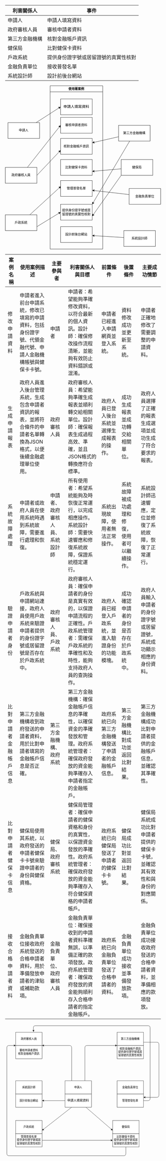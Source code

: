 |利害關係人|事件|
|----|----|
|申請人|申請人填寫資料|
政府審核人員| 審核申請者資料|
第三方金融機構|核對金融帳戶資訊
|健保局|比對健保卡資料|
戶政系統|提供身份證字號或居留證號的真實性核對|
金融負責單位|接收普發名單|
系統設計師|設計前後台網站|

<svg xmlns="http://www.w3.org/2000/svg" xmlns:xlink="http://www.w3.org/1999/xlink" version="1.1" width="591px" viewBox="-0.5 -0.5 591 621" content="&lt;mxfile&gt;&lt;diagram id=&quot;rdV9E5PzyE8Sf-52ZCCk&quot; name=&quot;第1頁&quot;&gt;&lt;mxGraphModel dx=&quot;1078&quot; dy=&quot;585&quot; grid=&quot;1&quot; gridSize=&quot;10&quot; guides=&quot;1&quot; tooltips=&quot;1&quot; connect=&quot;1&quot; arrows=&quot;1&quot; fold=&quot;1&quot; page=&quot;1&quot; pageScale=&quot;1&quot; pageWidth=&quot;827&quot; pageHeight=&quot;1169&quot; math=&quot;0&quot; shadow=&quot;0&quot;&gt;&lt;root&gt;&lt;mxCell id=&quot;0&quot;/&gt;&lt;mxCell id=&quot;1&quot; parent=&quot;0&quot;/&gt;&lt;mxCell id=&quot;6&quot; value=&quot;使用著案例&quot; style=&quot;swimlane;whiteSpace=wrap;html=1;strokeColor=#000000;&quot; vertex=&quot;1&quot; parent=&quot;1&quot;&gt;&lt;mxGeometry x=&quot;290&quot; y=&quot;20&quot; width=&quot;200&quot; height=&quot;620&quot; as=&quot;geometry&quot;/&gt;&lt;/mxCell&gt;&lt;mxCell id=&quot;7&quot; value=&quot;&amp;lt;div style=&amp;quot;font-family: Consolas, &amp;amp;quot;Courier New&amp;amp;quot;, monospace; font-size: 14px; line-height: 19px;&amp;quot;&amp;gt;&amp;lt;font color=&amp;quot;#000000&amp;quot;&amp;gt;申請人填寫資料&amp;lt;/font&amp;gt;&amp;lt;/div&amp;gt;&quot; style=&quot;rounded=0;whiteSpace=wrap;html=1;strokeColor=#000000;&quot; vertex=&quot;1&quot; parent=&quot;6&quot;&gt;&lt;mxGeometry x=&quot;40&quot; y=&quot;50&quot; width=&quot;120&quot; height=&quot;60&quot; as=&quot;geometry&quot;/&gt;&lt;/mxCell&gt;&lt;mxCell id=&quot;8&quot; value=&quot;審核申請者資料&quot; style=&quot;rounded=0;whiteSpace=wrap;html=1;strokeColor=#000000;&quot; vertex=&quot;1&quot; parent=&quot;6&quot;&gt;&lt;mxGeometry x=&quot;40&quot; y=&quot;120&quot; width=&quot;120&quot; height=&quot;60&quot; as=&quot;geometry&quot;/&gt;&lt;/mxCell&gt;&lt;mxCell id=&quot;10&quot; value=&quot;核對金融帳戶資訊&quot; style=&quot;rounded=0;whiteSpace=wrap;html=1;strokeColor=#000000;&quot; vertex=&quot;1&quot; parent=&quot;6&quot;&gt;&lt;mxGeometry x=&quot;40&quot; y=&quot;200&quot; width=&quot;120&quot; height=&quot;60&quot; as=&quot;geometry&quot;/&gt;&lt;/mxCell&gt;&lt;mxCell id=&quot;9&quot; value=&quot;比對健保卡資料&quot; style=&quot;rounded=0;whiteSpace=wrap;html=1;strokeColor=#000000;&quot; vertex=&quot;1&quot; parent=&quot;6&quot;&gt;&lt;mxGeometry x=&quot;40&quot; y=&quot;280&quot; width=&quot;120&quot; height=&quot;60&quot; as=&quot;geometry&quot;/&gt;&lt;/mxCell&gt;&lt;mxCell id=&quot;11&quot; value=&quot;管理普發名單&quot; style=&quot;rounded=0;whiteSpace=wrap;html=1;strokeColor=#000000;&quot; vertex=&quot;1&quot; parent=&quot;6&quot;&gt;&lt;mxGeometry x=&quot;40&quot; y=&quot;360&quot; width=&quot;120&quot; height=&quot;60&quot; as=&quot;geometry&quot;/&gt;&lt;/mxCell&gt;&lt;mxCell id=&quot;13&quot; value=&quot;提供身份證字號或居留證號的真實性核對&quot; style=&quot;rounded=0;whiteSpace=wrap;html=1;strokeColor=#000000;&quot; vertex=&quot;1&quot; parent=&quot;6&quot;&gt;&lt;mxGeometry x=&quot;40&quot; y=&quot;450&quot; width=&quot;120&quot; height=&quot;60&quot; as=&quot;geometry&quot;/&gt;&lt;/mxCell&gt;&lt;mxCell id=&quot;12&quot; value=&quot;設計前後台網站&quot; style=&quot;rounded=0;whiteSpace=wrap;html=1;strokeColor=#000000;&quot; vertex=&quot;1&quot; parent=&quot;6&quot;&gt;&lt;mxGeometry x=&quot;40&quot; y=&quot;535&quot; width=&quot;120&quot; height=&quot;60&quot; as=&quot;geometry&quot;/&gt;&lt;/mxCell&gt;&lt;mxCell id=&quot;22&quot; style=&quot;edgeStyle=none;html=1;entryX=0;entryY=0.5;entryDx=0;entryDy=0;strokeColor=#000000;&quot; edge=&quot;1&quot; parent=&quot;1&quot; source=&quot;15&quot; target=&quot;7&quot;&gt;&lt;mxGeometry relative=&quot;1&quot; as=&quot;geometry&quot;/&gt;&lt;/mxCell&gt;&lt;mxCell id=&quot;15&quot; value=&quot;申請人&quot; style=&quot;rounded=0;whiteSpace=wrap;html=1;strokeColor=#000000;&quot; vertex=&quot;1&quot; parent=&quot;1&quot;&gt;&lt;mxGeometry x=&quot;130&quot; y=&quot;160&quot; width=&quot;120&quot; height=&quot;60&quot; as=&quot;geometry&quot;/&gt;&lt;/mxCell&gt;&lt;mxCell id=&quot;33&quot; style=&quot;edgeStyle=none;html=1;strokeColor=#000000;&quot; edge=&quot;1&quot; parent=&quot;1&quot; source=&quot;16&quot; target=&quot;12&quot;&gt;&lt;mxGeometry relative=&quot;1&quot; as=&quot;geometry&quot;/&gt;&lt;/mxCell&gt;&lt;mxCell id=&quot;16&quot; value=&quot;系統設計師&quot; style=&quot;rounded=0;whiteSpace=wrap;html=1;strokeColor=#000000;&quot; vertex=&quot;1&quot; parent=&quot;1&quot;&gt;&lt;mxGeometry x=&quot;570&quot; y=&quot;570&quot; width=&quot;120&quot; height=&quot;60&quot; as=&quot;geometry&quot;/&gt;&lt;/mxCell&gt;&lt;mxCell id=&quot;25&quot; style=&quot;edgeStyle=none;html=1;strokeColor=#000000;&quot; edge=&quot;1&quot; parent=&quot;1&quot; source=&quot;17&quot; target=&quot;10&quot;&gt;&lt;mxGeometry relative=&quot;1&quot; as=&quot;geometry&quot;/&gt;&lt;/mxCell&gt;&lt;mxCell id=&quot;35&quot; style=&quot;edgeStyle=none;html=1;entryX=1;entryY=0;entryDx=0;entryDy=0;strokeColor=#000000;&quot; edge=&quot;1&quot; parent=&quot;1&quot; source=&quot;17&quot; target=&quot;13&quot;&gt;&lt;mxGeometry relative=&quot;1&quot; as=&quot;geometry&quot;/&gt;&lt;/mxCell&gt;&lt;mxCell id=&quot;17&quot; value=&quot;第三方金融機構&quot; style=&quot;rounded=0;whiteSpace=wrap;html=1;strokeColor=#000000;&quot; vertex=&quot;1&quot; parent=&quot;1&quot;&gt;&lt;mxGeometry x=&quot;550&quot; y=&quot;170&quot; width=&quot;120&quot; height=&quot;60&quot; as=&quot;geometry&quot;/&gt;&lt;/mxCell&gt;&lt;mxCell id=&quot;28&quot; style=&quot;edgeStyle=none;html=1;entryX=1;entryY=0.75;entryDx=0;entryDy=0;strokeColor=#000000;&quot; edge=&quot;1&quot; parent=&quot;1&quot; source=&quot;18&quot; target=&quot;9&quot;&gt;&lt;mxGeometry relative=&quot;1&quot; as=&quot;geometry&quot;/&gt;&lt;/mxCell&gt;&lt;mxCell id=&quot;34&quot; style=&quot;edgeStyle=none;html=1;exitX=0;exitY=1;exitDx=0;exitDy=0;entryX=1;entryY=0.75;entryDx=0;entryDy=0;strokeColor=#000000;&quot; edge=&quot;1&quot; parent=&quot;1&quot; source=&quot;18&quot; target=&quot;13&quot;&gt;&lt;mxGeometry relative=&quot;1&quot; as=&quot;geometry&quot;/&gt;&lt;/mxCell&gt;&lt;mxCell id=&quot;18&quot; value=&quot;健保局&quot; style=&quot;rounded=0;whiteSpace=wrap;html=1;strokeColor=#000000;&quot; vertex=&quot;1&quot; parent=&quot;1&quot;&gt;&lt;mxGeometry x=&quot;560&quot; y=&quot;300&quot; width=&quot;120&quot; height=&quot;60&quot; as=&quot;geometry&quot;/&gt;&lt;/mxCell&gt;&lt;mxCell id=&quot;29&quot; style=&quot;edgeStyle=none;html=1;entryX=0.008;entryY=0.367;entryDx=0;entryDy=0;entryPerimeter=0;strokeColor=#000000;&quot; edge=&quot;1&quot; parent=&quot;1&quot; source=&quot;19&quot; target=&quot;11&quot;&gt;&lt;mxGeometry relative=&quot;1&quot; as=&quot;geometry&quot;/&gt;&lt;/mxCell&gt;&lt;mxCell id=&quot;32&quot; style=&quot;edgeStyle=none;html=1;exitX=1;exitY=0.75;exitDx=0;exitDy=0;entryX=0;entryY=0.5;entryDx=0;entryDy=0;strokeColor=#000000;&quot; edge=&quot;1&quot; parent=&quot;1&quot; source=&quot;19&quot; target=&quot;13&quot;&gt;&lt;mxGeometry relative=&quot;1&quot; as=&quot;geometry&quot;/&gt;&lt;/mxCell&gt;&lt;mxCell id=&quot;19&quot; value=&quot;戶政系統&quot; style=&quot;rounded=0;whiteSpace=wrap;html=1;strokeColor=#000000;&quot; vertex=&quot;1&quot; parent=&quot;1&quot;&gt;&lt;mxGeometry x=&quot;120&quot; y=&quot;510&quot; width=&quot;120&quot; height=&quot;60&quot; as=&quot;geometry&quot;/&gt;&lt;/mxCell&gt;&lt;mxCell id=&quot;31&quot; style=&quot;edgeStyle=none;html=1;strokeColor=#000000;&quot; edge=&quot;1&quot; parent=&quot;1&quot; source=&quot;20&quot; target=&quot;11&quot;&gt;&lt;mxGeometry relative=&quot;1&quot; as=&quot;geometry&quot;/&gt;&lt;/mxCell&gt;&lt;mxCell id=&quot;20&quot; value=&quot;金融負責單位&quot; style=&quot;rounded=0;whiteSpace=wrap;html=1;strokeColor=#000000;&quot; vertex=&quot;1&quot; parent=&quot;1&quot;&gt;&lt;mxGeometry x=&quot;590&quot; y=&quot;410&quot; width=&quot;120&quot; height=&quot;60&quot; as=&quot;geometry&quot;/&gt;&lt;/mxCell&gt;&lt;mxCell id=&quot;23&quot; style=&quot;edgeStyle=none;html=1;entryX=0;entryY=0.5;entryDx=0;entryDy=0;strokeColor=#000000;&quot; edge=&quot;1&quot; parent=&quot;1&quot; source=&quot;21&quot; target=&quot;8&quot;&gt;&lt;mxGeometry relative=&quot;1&quot; as=&quot;geometry&quot;/&gt;&lt;/mxCell&gt;&lt;mxCell id=&quot;24&quot; style=&quot;edgeStyle=none;html=1;exitX=1;exitY=0.5;exitDx=0;exitDy=0;entryX=0;entryY=0.75;entryDx=0;entryDy=0;strokeColor=#000000;&quot; edge=&quot;1&quot; parent=&quot;1&quot; source=&quot;21&quot; target=&quot;10&quot;&gt;&lt;mxGeometry relative=&quot;1&quot; as=&quot;geometry&quot;/&gt;&lt;/mxCell&gt;&lt;mxCell id=&quot;21&quot; value=&quot;政府審核人員&quot; style=&quot;rounded=0;whiteSpace=wrap;html=1;strokeColor=#000000;&quot; vertex=&quot;1&quot; parent=&quot;1&quot;&gt;&lt;mxGeometry x=&quot;120&quot; y=&quot;330&quot; width=&quot;120&quot; height=&quot;60&quot; as=&quot;geometry&quot;/&gt;&lt;/mxCell&gt;&lt;/root&gt;&lt;/mxGraphModel&gt;&lt;/diagram&gt;&lt;/mxfile&gt;" onclick="(function(svg){var src=window.event.target||window.event.srcElement;while (src!=null&amp;&amp;src.nodeName.toLowerCase()!='a'){src=src.parentNode;}if(src==null){if(svg.wnd!=null&amp;&amp;!svg.wnd.closed){svg.wnd.focus();}else{var r=function(evt){if(evt.data=='ready'&amp;&amp;evt.source==svg.wnd){svg.wnd.postMessage(decodeURIComponent(svg.getAttribute('content')),'*');window.removeEventListener('message',r);}};window.addEventListener('message',r);svg.wnd=window.open('https://viewer.diagrams.net/?client=1&amp;page=0&amp;edit=_blank');}}})(this);" style="cursor:pointer;max-width:100%;max-height:621px;"><defs/><g><path d="M 170 23 L 170 0 L 370 0 L 370 23" fill="rgb(255, 255, 255)" stroke="#000000" stroke-miterlimit="10" pointer-events="all"/><path d="M 170 23 L 170 620 L 370 620 L 370 23" fill="none" stroke="#000000" stroke-miterlimit="10" pointer-events="none"/><path d="M 170 23 L 370 23" fill="none" stroke="#000000" stroke-miterlimit="10" pointer-events="none"/><g transform="translate(-0.5 -0.5)"><switch><foreignObject pointer-events="none" width="100%" height="100%" requiredFeatures="http://www.w3.org/TR/SVG11/feature#Extensibility" style="overflow: visible; text-align: left;"><div xmlns="http://www.w3.org/1999/xhtml" style="display: flex; align-items: unsafe center; justify-content: unsafe center; width: 198px; height: 1px; padding-top: 12px; margin-left: 171px;"><div data-drawio-colors="color: rgb(0, 0, 0); " style="box-sizing: border-box; font-size: 0px; text-align: center;"><div style="display: inline-block; font-size: 12px; font-family: Helvetica; color: rgb(0, 0, 0); line-height: 1.2; pointer-events: none; font-weight: bold; white-space: normal; overflow-wrap: normal;">使用著案例</div></div></div></foreignObject><text x="270" y="15" fill="rgb(0, 0, 0)" font-family="Helvetica" font-size="12px" text-anchor="middle" font-weight="bold">使用著案例</text></switch></g><rect x="210" y="50" width="120" height="60" fill="rgb(255, 255, 255)" stroke="#000000" pointer-events="none"/><g transform="translate(-0.5 -0.5)"><switch><foreignObject pointer-events="none" width="100%" height="100%" requiredFeatures="http://www.w3.org/TR/SVG11/feature#Extensibility" style="overflow: visible; text-align: left;"><div xmlns="http://www.w3.org/1999/xhtml" style="display: flex; align-items: unsafe center; justify-content: unsafe center; width: 118px; height: 1px; padding-top: 80px; margin-left: 211px;"><div data-drawio-colors="color: rgb(0, 0, 0); " style="box-sizing: border-box; font-size: 0px; text-align: center;"><div style="display: inline-block; font-size: 12px; font-family: Helvetica; color: rgb(0, 0, 0); line-height: 1.2; pointer-events: none; white-space: normal; overflow-wrap: normal;"><div style="font-family: Consolas, &quot;Courier New&quot;, monospace; font-size: 14px; line-height: 19px;"><font color="#000000">申請人填寫資料</font></div></div></div></div></foreignObject><text x="270" y="84" fill="rgb(0, 0, 0)" font-family="Helvetica" font-size="12px" text-anchor="middle">申請人填寫資料</text></switch></g><rect x="210" y="120" width="120" height="60" fill="rgb(255, 255, 255)" stroke="#000000" pointer-events="none"/><g transform="translate(-0.5 -0.5)"><switch><foreignObject pointer-events="none" width="100%" height="100%" requiredFeatures="http://www.w3.org/TR/SVG11/feature#Extensibility" style="overflow: visible; text-align: left;"><div xmlns="http://www.w3.org/1999/xhtml" style="display: flex; align-items: unsafe center; justify-content: unsafe center; width: 118px; height: 1px; padding-top: 150px; margin-left: 211px;"><div data-drawio-colors="color: rgb(0, 0, 0); " style="box-sizing: border-box; font-size: 0px; text-align: center;"><div style="display: inline-block; font-size: 12px; font-family: Helvetica; color: rgb(0, 0, 0); line-height: 1.2; pointer-events: none; white-space: normal; overflow-wrap: normal;">審核申請者資料</div></div></div></foreignObject><text x="270" y="154" fill="rgb(0, 0, 0)" font-family="Helvetica" font-size="12px" text-anchor="middle">審核申請者資料</text></switch></g><rect x="210" y="200" width="120" height="60" fill="rgb(255, 255, 255)" stroke="#000000" pointer-events="none"/><g transform="translate(-0.5 -0.5)"><switch><foreignObject pointer-events="none" width="100%" height="100%" requiredFeatures="http://www.w3.org/TR/SVG11/feature#Extensibility" style="overflow: visible; text-align: left;"><div xmlns="http://www.w3.org/1999/xhtml" style="display: flex; align-items: unsafe center; justify-content: unsafe center; width: 118px; height: 1px; padding-top: 230px; margin-left: 211px;"><div data-drawio-colors="color: rgb(0, 0, 0); " style="box-sizing: border-box; font-size: 0px; text-align: center;"><div style="display: inline-block; font-size: 12px; font-family: Helvetica; color: rgb(0, 0, 0); line-height: 1.2; pointer-events: none; white-space: normal; overflow-wrap: normal;">核對金融帳戶資訊</div></div></div></foreignObject><text x="270" y="234" fill="rgb(0, 0, 0)" font-family="Helvetica" font-size="12px" text-anchor="middle">核對金融帳戶資訊</text></switch></g><rect x="210" y="280" width="120" height="60" fill="rgb(255, 255, 255)" stroke="#000000" pointer-events="none"/><g transform="translate(-0.5 -0.5)"><switch><foreignObject pointer-events="none" width="100%" height="100%" requiredFeatures="http://www.w3.org/TR/SVG11/feature#Extensibility" style="overflow: visible; text-align: left;"><div xmlns="http://www.w3.org/1999/xhtml" style="display: flex; align-items: unsafe center; justify-content: unsafe center; width: 118px; height: 1px; padding-top: 310px; margin-left: 211px;"><div data-drawio-colors="color: rgb(0, 0, 0); " style="box-sizing: border-box; font-size: 0px; text-align: center;"><div style="display: inline-block; font-size: 12px; font-family: Helvetica; color: rgb(0, 0, 0); line-height: 1.2; pointer-events: none; white-space: normal; overflow-wrap: normal;">比對健保卡資料</div></div></div></foreignObject><text x="270" y="314" fill="rgb(0, 0, 0)" font-family="Helvetica" font-size="12px" text-anchor="middle">比對健保卡資料</text></switch></g><rect x="210" y="360" width="120" height="60" fill="rgb(255, 255, 255)" stroke="#000000" pointer-events="none"/><g transform="translate(-0.5 -0.5)"><switch><foreignObject pointer-events="none" width="100%" height="100%" requiredFeatures="http://www.w3.org/TR/SVG11/feature#Extensibility" style="overflow: visible; text-align: left;"><div xmlns="http://www.w3.org/1999/xhtml" style="display: flex; align-items: unsafe center; justify-content: unsafe center; width: 118px; height: 1px; padding-top: 390px; margin-left: 211px;"><div data-drawio-colors="color: rgb(0, 0, 0); " style="box-sizing: border-box; font-size: 0px; text-align: center;"><div style="display: inline-block; font-size: 12px; font-family: Helvetica; color: rgb(0, 0, 0); line-height: 1.2; pointer-events: none; white-space: normal; overflow-wrap: normal;">管理普發名單</div></div></div></foreignObject><text x="270" y="394" fill="rgb(0, 0, 0)" font-family="Helvetica" font-size="12px" text-anchor="middle">管理普發名單</text></switch></g><rect x="210" y="450" width="120" height="60" fill="rgb(255, 255, 255)" stroke="#000000" pointer-events="none"/><g transform="translate(-0.5 -0.5)"><switch><foreignObject pointer-events="none" width="100%" height="100%" requiredFeatures="http://www.w3.org/TR/SVG11/feature#Extensibility" style="overflow: visible; text-align: left;"><div xmlns="http://www.w3.org/1999/xhtml" style="display: flex; align-items: unsafe center; justify-content: unsafe center; width: 118px; height: 1px; padding-top: 480px; margin-left: 211px;"><div data-drawio-colors="color: rgb(0, 0, 0); " style="box-sizing: border-box; font-size: 0px; text-align: center;"><div style="display: inline-block; font-size: 12px; font-family: Helvetica; color: rgb(0, 0, 0); line-height: 1.2; pointer-events: none; white-space: normal; overflow-wrap: normal;">提供身份證字號或居留證號的真實性核對</div></div></div></foreignObject><text x="270" y="484" fill="rgb(0, 0, 0)" font-family="Helvetica" font-size="12px" text-anchor="middle">提供身份證字號或居留證號的真實性核對</text></switch></g><rect x="210" y="535" width="120" height="60" fill="rgb(255, 255, 255)" stroke="#000000" pointer-events="none"/><g transform="translate(-0.5 -0.5)"><switch><foreignObject pointer-events="none" width="100%" height="100%" requiredFeatures="http://www.w3.org/TR/SVG11/feature#Extensibility" style="overflow: visible; text-align: left;"><div xmlns="http://www.w3.org/1999/xhtml" style="display: flex; align-items: unsafe center; justify-content: unsafe center; width: 118px; height: 1px; padding-top: 565px; margin-left: 211px;"><div data-drawio-colors="color: rgb(0, 0, 0); " style="box-sizing: border-box; font-size: 0px; text-align: center;"><div style="display: inline-block; font-size: 12px; font-family: Helvetica; color: rgb(0, 0, 0); line-height: 1.2; pointer-events: none; white-space: normal; overflow-wrap: normal;">設計前後台網站</div></div></div></foreignObject><text x="270" y="569" fill="rgb(0, 0, 0)" font-family="Helvetica" font-size="12px" text-anchor="middle">設計前後台網站</text></switch></g><path d="M 116.67 140 L 204.64 83.44" fill="none" stroke="#000000" stroke-miterlimit="10" pointer-events="none"/><path d="M 209.06 80.6 L 205.06 87.33 L 204.64 83.44 L 201.28 81.45 Z" fill="#000000" stroke="#000000" stroke-miterlimit="10" pointer-events="none"/><rect x="10" y="140" width="120" height="60" fill="rgb(255, 255, 255)" stroke="#000000" pointer-events="none"/><g transform="translate(-0.5 -0.5)"><switch><foreignObject pointer-events="none" width="100%" height="100%" requiredFeatures="http://www.w3.org/TR/SVG11/feature#Extensibility" style="overflow: visible; text-align: left;"><div xmlns="http://www.w3.org/1999/xhtml" style="display: flex; align-items: unsafe center; justify-content: unsafe center; width: 118px; height: 1px; padding-top: 170px; margin-left: 11px;"><div data-drawio-colors="color: rgb(0, 0, 0); " style="box-sizing: border-box; font-size: 0px; text-align: center;"><div style="display: inline-block; font-size: 12px; font-family: Helvetica; color: rgb(0, 0, 0); line-height: 1.2; pointer-events: none; white-space: normal; overflow-wrap: normal;">申請人</div></div></div></foreignObject><text x="70" y="174" fill="rgb(0, 0, 0)" font-family="Helvetica" font-size="12px" text-anchor="middle">申請人</text></switch></g><path d="M 450 576.25 L 336.36 569.15" fill="none" stroke="#000000" stroke-miterlimit="10" pointer-events="none"/><path d="M 331.12 568.82 L 338.32 565.76 L 336.36 569.15 L 337.88 572.75 Z" fill="#000000" stroke="#000000" stroke-miterlimit="10" pointer-events="none"/><rect x="450" y="550" width="120" height="60" fill="rgb(255, 255, 255)" stroke="#000000" pointer-events="none"/><g transform="translate(-0.5 -0.5)"><switch><foreignObject pointer-events="none" width="100%" height="100%" requiredFeatures="http://www.w3.org/TR/SVG11/feature#Extensibility" style="overflow: visible; text-align: left;"><div xmlns="http://www.w3.org/1999/xhtml" style="display: flex; align-items: unsafe center; justify-content: unsafe center; width: 118px; height: 1px; padding-top: 580px; margin-left: 451px;"><div data-drawio-colors="color: rgb(0, 0, 0); " style="box-sizing: border-box; font-size: 0px; text-align: center;"><div style="display: inline-block; font-size: 12px; font-family: Helvetica; color: rgb(0, 0, 0); line-height: 1.2; pointer-events: none; white-space: normal; overflow-wrap: normal;">系統設計師</div></div></div></foreignObject><text x="510" y="584" fill="rgb(0, 0, 0)" font-family="Helvetica" font-size="12px" text-anchor="middle">系統設計師</text></switch></g><path d="M 430 193.64 L 336.21 214.95" fill="none" stroke="#000000" stroke-miterlimit="10" pointer-events="none"/><path d="M 331.09 216.12 L 337.14 211.15 L 336.21 214.95 L 338.69 217.98 Z" fill="#000000" stroke="#000000" stroke-miterlimit="10" pointer-events="none"/><path d="M 472.22 210 L 333.25 444.52" fill="none" stroke="#000000" stroke-miterlimit="10" pointer-events="none"/><path d="M 330.57 449.04 L 331.13 441.23 L 333.25 444.52 L 337.15 444.8 Z" fill="#000000" stroke="#000000" stroke-miterlimit="10" pointer-events="none"/><rect x="430" y="150" width="120" height="60" fill="rgb(255, 255, 255)" stroke="#000000" pointer-events="none"/><g transform="translate(-0.5 -0.5)"><switch><foreignObject pointer-events="none" width="100%" height="100%" requiredFeatures="http://www.w3.org/TR/SVG11/feature#Extensibility" style="overflow: visible; text-align: left;"><div xmlns="http://www.w3.org/1999/xhtml" style="display: flex; align-items: unsafe center; justify-content: unsafe center; width: 118px; height: 1px; padding-top: 180px; margin-left: 431px;"><div data-drawio-colors="color: rgb(0, 0, 0); " style="box-sizing: border-box; font-size: 0px; text-align: center;"><div style="display: inline-block; font-size: 12px; font-family: Helvetica; color: rgb(0, 0, 0); line-height: 1.2; pointer-events: none; white-space: normal; overflow-wrap: normal;">第三方金融機構</div></div></div></foreignObject><text x="490" y="184" fill="rgb(0, 0, 0)" font-family="Helvetica" font-size="12px" text-anchor="middle">第三方金融機構</text></switch></g><path d="M 440 315.29 L 336.34 324.44" fill="none" stroke="#000000" stroke-miterlimit="10" pointer-events="none"/><path d="M 331.11 324.9 L 337.78 320.8 L 336.34 324.44 L 338.39 327.77 Z" fill="#000000" stroke="#000000" stroke-miterlimit="10" pointer-events="none"/><path d="M 440 340 L 333.69 489.81" fill="none" stroke="#000000" stroke-miterlimit="10" pointer-events="none"/><path d="M 330.65 494.09 L 331.84 486.35 L 333.69 489.81 L 337.55 490.41 Z" fill="#000000" stroke="#000000" stroke-miterlimit="10" pointer-events="none"/><rect x="440" y="280" width="120" height="60" fill="rgb(255, 255, 255)" stroke="#000000" pointer-events="none"/><g transform="translate(-0.5 -0.5)"><switch><foreignObject pointer-events="none" width="100%" height="100%" requiredFeatures="http://www.w3.org/TR/SVG11/feature#Extensibility" style="overflow: visible; text-align: left;"><div xmlns="http://www.w3.org/1999/xhtml" style="display: flex; align-items: unsafe center; justify-content: unsafe center; width: 118px; height: 1px; padding-top: 310px; margin-left: 441px;"><div data-drawio-colors="color: rgb(0, 0, 0); " style="box-sizing: border-box; font-size: 0px; text-align: center;"><div style="display: inline-block; font-size: 12px; font-family: Helvetica; color: rgb(0, 0, 0); line-height: 1.2; pointer-events: none; white-space: normal; overflow-wrap: normal;">健保局</div></div></div></foreignObject><text x="500" y="314" fill="rgb(0, 0, 0)" font-family="Helvetica" font-size="12px" text-anchor="middle">健保局</text></switch></g><path d="M 92.82 490 L 206.26 386.32" fill="none" stroke="#000000" stroke-miterlimit="10" pointer-events="none"/><path d="M 210.13 382.77 L 207.33 390.08 L 206.26 386.32 L 202.61 384.91 Z" fill="#000000" stroke="#000000" stroke-miterlimit="10" pointer-events="none"/><path d="M 120 535 L 204.57 483.32" fill="none" stroke="#000000" stroke-miterlimit="10" pointer-events="none"/><path d="M 209.05 480.58 L 204.9 487.22 L 204.57 483.32 L 201.25 481.25 Z" fill="#000000" stroke="#000000" stroke-miterlimit="10" pointer-events="none"/><rect x="0" y="490" width="120" height="60" fill="rgb(255, 255, 255)" stroke="#000000" pointer-events="none"/><g transform="translate(-0.5 -0.5)"><switch><foreignObject pointer-events="none" width="100%" height="100%" requiredFeatures="http://www.w3.org/TR/SVG11/feature#Extensibility" style="overflow: visible; text-align: left;"><div xmlns="http://www.w3.org/1999/xhtml" style="display: flex; align-items: unsafe center; justify-content: unsafe center; width: 118px; height: 1px; padding-top: 520px; margin-left: 1px;"><div data-drawio-colors="color: rgb(0, 0, 0); " style="box-sizing: border-box; font-size: 0px; text-align: center;"><div style="display: inline-block; font-size: 12px; font-family: Helvetica; color: rgb(0, 0, 0); line-height: 1.2; pointer-events: none; white-space: normal; overflow-wrap: normal;">戶政系統</div></div></div></foreignObject><text x="60" y="524" fill="rgb(0, 0, 0)" font-family="Helvetica" font-size="12px" text-anchor="middle">戶政系統</text></switch></g><path d="M 470 413.08 L 336.33 397.65" fill="none" stroke="#000000" stroke-miterlimit="10" pointer-events="none"/><path d="M 331.11 397.05 L 338.47 394.38 L 336.33 397.65 L 337.66 401.33 Z" fill="#000000" stroke="#000000" stroke-miterlimit="10" pointer-events="none"/><rect x="470" y="390" width="120" height="60" fill="rgb(255, 255, 255)" stroke="#000000" pointer-events="none"/><g transform="translate(-0.5 -0.5)"><switch><foreignObject pointer-events="none" width="100%" height="100%" requiredFeatures="http://www.w3.org/TR/SVG11/feature#Extensibility" style="overflow: visible; text-align: left;"><div xmlns="http://www.w3.org/1999/xhtml" style="display: flex; align-items: unsafe center; justify-content: unsafe center; width: 118px; height: 1px; padding-top: 420px; margin-left: 471px;"><div data-drawio-colors="color: rgb(0, 0, 0); " style="box-sizing: border-box; font-size: 0px; text-align: center;"><div style="display: inline-block; font-size: 12px; font-family: Helvetica; color: rgb(0, 0, 0); line-height: 1.2; pointer-events: none; white-space: normal; overflow-wrap: normal;">金融負責單位</div></div></div></foreignObject><text x="530" y="424" fill="rgb(0, 0, 0)" font-family="Helvetica" font-size="12px" text-anchor="middle">金融負責單位</text></switch></g><path d="M 83.68 310 L 206.05 155" fill="none" stroke="#000000" stroke-miterlimit="10" pointer-events="none"/><path d="M 209.31 150.88 L 207.72 158.54 L 206.05 155 L 202.22 154.2 Z" fill="#000000" stroke="#000000" stroke-miterlimit="10" pointer-events="none"/><path d="M 120 340 L 205.62 249.62" fill="none" stroke="#000000" stroke-miterlimit="10" pointer-events="none"/><path d="M 209.23 245.81 L 206.96 253.3 L 205.62 249.62 L 201.88 248.49 Z" fill="#000000" stroke="#000000" stroke-miterlimit="10" pointer-events="none"/><rect x="0" y="310" width="120" height="60" fill="rgb(255, 255, 255)" stroke="#000000" pointer-events="none"/><g transform="translate(-0.5 -0.5)"><switch><foreignObject pointer-events="none" width="100%" height="100%" requiredFeatures="http://www.w3.org/TR/SVG11/feature#Extensibility" style="overflow: visible; text-align: left;"><div xmlns="http://www.w3.org/1999/xhtml" style="display: flex; align-items: unsafe center; justify-content: unsafe center; width: 118px; height: 1px; padding-top: 340px; margin-left: 1px;"><div data-drawio-colors="color: rgb(0, 0, 0); " style="box-sizing: border-box; font-size: 0px; text-align: center;"><div style="display: inline-block; font-size: 12px; font-family: Helvetica; color: rgb(0, 0, 0); line-height: 1.2; pointer-events: none; white-space: normal; overflow-wrap: normal;">政府審核人員</div></div></div></foreignObject><text x="60" y="344" fill="rgb(0, 0, 0)" font-family="Helvetica" font-size="12px" text-anchor="middle">政府審核人員</text></switch></g></g><switch><g requiredFeatures="http://www.w3.org/TR/SVG11/feature#Extensibility"/><a transform="translate(0,-5)" xlink:href="https://www.diagrams.net/doc/faq/svg-export-text-problems" target="_blank"><text text-anchor="middle" font-size="10px" x="50%" y="100%">Text is not SVG - cannot display</text></a></switch></svg>

|案例名稱|使用案例描述|主要參與者|利害關係人與目標|前置條件|後置條件|主要成功情節|
|----|----|----|----|----|----|----|
修改申請資料|申請者進入前台申請系統，修改已填寫的申請資料，包括身份證字號、代領金融代號、申請人金融機構帳號與健保卡卡號。|申請者|申請者：希望能夠準確修改資料，以符合最新的個人資訊。設計師：確保修改操作流程清晰，並能夠有效防止資料錯誤或混淆。|申請者已經進入申請網頁並登入系統。|資料修改成功並更新至系統。|申請者正確地修改了需要調整的申請資料。
|生成申請報表|政府人員進入後台管理系統，生成包含申請者資訊的報表，並將符合條件的申請者名單轉換為JSON格式，以便後續金融處理單位使用。| 政府審核人員|政府審核人員：希望能夠準確生成報表並順利轉交給相關單位。設計師：確保報表生成過程高效、準確，並且JSON格式的轉換應符合標準。|政府人員已登入後台系統並選擇生成報表的操作。|成功生成報表並成功轉交給相關單位。|政府人員選擇了正確的報表生成選項並成功生成了符合要求的報表。|
系統故障處理|申請者或政府人員在使用系統時遇到系統故障，需要進行處理和恢復。|申請者、政府審核人員、系統設計師|所有使用者：希望系統能夠及時恢復正常運行，以完成相應操作。系統設計師：需要快速響應和修復系統故障，保證系統穩定運行。|系統出現故障，使用者無法正常操作。|系統故障被成功處理和修復，使用者可以繼續操作。|系統設計師迅速響應，定位並修復了系統故障，恢復了正常運行。|
驗證申請者身份|戶政系統與申請網站連接，政府人員使用戶政系統來驗證申請者提供的身份證字號或居留證號是否存在於戶政系統中。|政府審核人員、戶政系統|政府審核人員：確保申請者的身份是真實有效的，以保證申請流程的正確性。戶政系統管理者：需確保戶政系統的準確性和及時性，能夠支持政府人員的查詢操作。|政府人員已經登入戶政系統，並進入驗證身份的功能模塊。|成功確認申請者的身份是否存在於戶政系統中。|政府人員輸入申請者的身份證字號或居留證號，系統成功顯示相應的身份資料。
|比對申請者金融帳戶信息|第三方金融機構收到政府發送的申請者資料，用於比對申請者填寫的金融帳戶信息是否正確。|第三方金融機構、政府系統|第三方金融機構：確保金融帳戶信息的準確性，以確保資金的準確發放和管理。政府系統管理者：確保政府發放的資金能夠準確存入申請者指定的金融帳戶。|政府系統已向第三方金融機構發送了申請者的金融帳戶信息。|第三方金融機構比對成功並返回比對結果。|第三方金融機構成功比對申請者提供的金融帳戶信息，並確認其準確性。|
比對申請者健保卡信息|健保局使用其系統，以政府發送的申請者健保卡卡號來驗證申請者的身份與健保資格。|健保局、政府審核系統|健保局管理者：確保申請者的健保資格和身份的真實性，以保證資金發放的準確性。政府系統管理者：確保政府發放的資金能夠準確存入符合健保資格的申請者帳戶。|政府系統已向健保局發送了申請者的健保卡卡號。|健保局成功比對並返回比對結果。|健保局系統成功比對申請者提供的健保卡卡號，並確認其有效性和與身份的對應關係。|
接收合格申請者資料|金融負責單位接收政府系統發送的合格申請者資料，用於準備發放申請者的津貼或補助款項。|金融負責單位、政府審核人員|金融負責單位：確保接收到的申請者資料準確無誤，以準備正確的款項發放。政府系統管理者：確保政府發放的資金能夠順利存入合格申請者的指定金融帳戶。|政府系統已向金融負責單位發送了合格申請者的資料。|金融負責單位成功接收並準備發放款項。|金融負責單位成功接收政府發送的合格申請者資料，並準備相應的款項發放。|

<svg xmlns="http://www.w3.org/2000/svg" xmlns:xlink="http://www.w3.org/1999/xlink" version="1.1" width="706px" viewBox="-0.5 -0.5 706 606" content="&lt;mxfile&gt;&lt;diagram id=&quot;DdC32A-zgRy7LpysZ4J3&quot; name=&quot;第1頁&quot;&gt;&lt;mxGraphModel dx=&quot;1078&quot; dy=&quot;585&quot; grid=&quot;1&quot; gridSize=&quot;10&quot; guides=&quot;1&quot; tooltips=&quot;1&quot; connect=&quot;1&quot; arrows=&quot;1&quot; fold=&quot;1&quot; page=&quot;1&quot; pageScale=&quot;1&quot; pageWidth=&quot;827&quot; pageHeight=&quot;1169&quot; math=&quot;0&quot; shadow=&quot;0&quot;&gt;&lt;root&gt;&lt;mxCell id=&quot;0&quot;/&gt;&lt;mxCell id=&quot;1&quot; parent=&quot;0&quot;/&gt;&lt;mxCell id=&quot;21&quot; style=&quot;edgeStyle=none;html=1;exitX=0.25;exitY=0;exitDx=0;exitDy=0;entryX=1;entryY=0;entryDx=0;entryDy=0;strokeColor=#000000;&quot; edge=&quot;1&quot; parent=&quot;1&quot; source=&quot;2&quot; target=&quot;5&quot;&gt;&lt;mxGeometry relative=&quot;1&quot; as=&quot;geometry&quot;&gt;&lt;Array as=&quot;points&quot;&gt;&lt;mxPoint x=&quot;384&quot; y=&quot;190&quot;/&gt;&lt;/Array&gt;&lt;/mxGeometry&gt;&lt;/mxCell&gt;&lt;mxCell id=&quot;22&quot; style=&quot;edgeStyle=none;html=1;exitX=0.75;exitY=0;exitDx=0;exitDy=0;entryX=0;entryY=1;entryDx=0;entryDy=0;strokeColor=#000000;&quot; edge=&quot;1&quot; parent=&quot;1&quot; source=&quot;2&quot; target=&quot;8&quot;&gt;&lt;mxGeometry relative=&quot;1&quot; as=&quot;geometry&quot;&gt;&lt;Array as=&quot;points&quot;&gt;&lt;mxPoint x=&quot;444&quot; y=&quot;190&quot;/&gt;&lt;/Array&gt;&lt;/mxGeometry&gt;&lt;/mxCell&gt;&lt;mxCell id=&quot;2&quot; value=&quot;申請人&quot; style=&quot;rounded=0;whiteSpace=wrap;html=1;strokeColor=#000000;&quot; vertex=&quot;1&quot; parent=&quot;1&quot;&gt;&lt;mxGeometry x=&quot;354&quot; y=&quot;350&quot; width=&quot;120&quot; height=&quot;60&quot; as=&quot;geometry&quot;/&gt;&lt;/mxCell&gt;&lt;mxCell id=&quot;33&quot; style=&quot;edgeStyle=none;html=1;strokeColor=#000000;&quot; edge=&quot;1&quot; parent=&quot;1&quot; source=&quot;3&quot; target=&quot;18&quot;&gt;&lt;mxGeometry relative=&quot;1&quot; as=&quot;geometry&quot;/&gt;&lt;/mxCell&gt;&lt;mxCell id=&quot;34&quot; style=&quot;edgeStyle=none;html=1;exitX=0.25;exitY=1;exitDx=0;exitDy=0;entryX=1;entryY=0.75;entryDx=0;entryDy=0;strokeColor=#000000;&quot; edge=&quot;1&quot; parent=&quot;1&quot; source=&quot;3&quot; target=&quot;6&quot;&gt;&lt;mxGeometry relative=&quot;1&quot; as=&quot;geometry&quot;/&gt;&lt;/mxCell&gt;&lt;mxCell id=&quot;35&quot; style=&quot;edgeStyle=none;html=1;entryX=0;entryY=0.75;entryDx=0;entryDy=0;strokeColor=#000000;&quot; edge=&quot;1&quot; parent=&quot;1&quot; source=&quot;3&quot; target=&quot;19&quot;&gt;&lt;mxGeometry relative=&quot;1&quot; as=&quot;geometry&quot;/&gt;&lt;/mxCell&gt;&lt;mxCell id=&quot;3&quot; value=&quot;&amp;lt;span style=&amp;quot;font-family: Consolas, &amp;amp;quot;Courier New&amp;amp;quot;, monospace; font-size: 14px;&amp;quot;&amp;gt;&amp;lt;font color=&amp;quot;#000000&amp;quot;&amp;gt;申請人填寫資料&amp;lt;/font&amp;gt;&amp;lt;br&amp;gt;&amp;lt;/span&amp;gt;&quot; style=&quot;rounded=0;whiteSpace=wrap;html=1;strokeColor=#000000;&quot; vertex=&quot;1&quot; parent=&quot;1&quot;&gt;&lt;mxGeometry x=&quot;354&quot; y=&quot;410&quot; width=&quot;120&quot; height=&quot;60&quot; as=&quot;geometry&quot;/&gt;&lt;/mxCell&gt;&lt;mxCell id=&quot;4&quot; value=&quot;政府審核人員&quot; style=&quot;rounded=0;whiteSpace=wrap;html=1;strokeColor=#000000;&quot; vertex=&quot;1&quot; parent=&quot;1&quot;&gt;&lt;mxGeometry x=&quot;130&quot; y=&quot;130&quot; width=&quot;120&quot; height=&quot;60&quot; as=&quot;geometry&quot;/&gt;&lt;/mxCell&gt;&lt;mxCell id=&quot;5&quot; value=&quot;審核申請者資料&amp;lt;br&amp;gt;核對金融帳戶資訊&amp;lt;span style=&amp;quot;color: rgb(204, 204, 204); font-family: Consolas, &amp;amp;quot;Courier New&amp;amp;quot;, monospace; font-size: 14px; background-color: rgb(31, 31, 31);&amp;quot;&amp;gt;&amp;lt;br&amp;gt;&amp;lt;/span&amp;gt;&quot; style=&quot;rounded=0;whiteSpace=wrap;html=1;strokeColor=#000000;&quot; vertex=&quot;1&quot; parent=&quot;1&quot;&gt;&lt;mxGeometry x=&quot;130&quot; y=&quot;190&quot; width=&quot;120&quot; height=&quot;60&quot; as=&quot;geometry&quot;/&gt;&lt;/mxCell&gt;&lt;mxCell id=&quot;6&quot; value=&quot;戶政系統&quot; style=&quot;rounded=0;whiteSpace=wrap;html=1;strokeColor=#000000;&quot; vertex=&quot;1&quot; parent=&quot;1&quot;&gt;&lt;mxGeometry x=&quot;130&quot; y=&quot;530&quot; width=&quot;120&quot; height=&quot;60&quot; as=&quot;geometry&quot;/&gt;&lt;/mxCell&gt;&lt;mxCell id=&quot;32&quot; style=&quot;edgeStyle=none;html=1;strokeColor=#000000;&quot; edge=&quot;1&quot; parent=&quot;1&quot; source=&quot;7&quot; target=&quot;20&quot;&gt;&lt;mxGeometry relative=&quot;1&quot; as=&quot;geometry&quot;/&gt;&lt;/mxCell&gt;&lt;mxCell id=&quot;7&quot; value=&quot;管理普發名單&amp;lt;br&amp;gt;提供身份證字號或居留證號的真實性核對&amp;lt;span style=&amp;quot;color: rgb(204, 204, 204); font-family: Consolas, &amp;amp;quot;Courier New&amp;amp;quot;, monospace; font-size: 14px; background-color: rgb(31, 31, 31);&amp;quot;&amp;gt;&amp;lt;br&amp;gt;&amp;lt;/span&amp;gt;&quot; style=&quot;rounded=0;whiteSpace=wrap;html=1;strokeColor=#000000;&quot; vertex=&quot;1&quot; parent=&quot;1&quot;&gt;&lt;mxGeometry x=&quot;130&quot; y=&quot;590&quot; width=&quot;120&quot; height=&quot;60&quot; as=&quot;geometry&quot;/&gt;&lt;/mxCell&gt;&lt;mxCell id=&quot;31&quot; style=&quot;edgeStyle=none;html=1;entryX=1;entryY=0.25;entryDx=0;entryDy=0;exitX=1;exitY=0.75;exitDx=0;exitDy=0;strokeColor=#000000;&quot; edge=&quot;1&quot; parent=&quot;1&quot; source=&quot;8&quot; target=&quot;16&quot;&gt;&lt;mxGeometry relative=&quot;1&quot; as=&quot;geometry&quot;&gt;&lt;Array as=&quot;points&quot;&gt;&lt;mxPoint x=&quot;780&quot; y=&quot;175&quot;/&gt;&lt;mxPoint x=&quot;780&quot; y=&quot;425&quot;/&gt;&lt;/Array&gt;&lt;/mxGeometry&gt;&lt;/mxCell&gt;&lt;mxCell id=&quot;8&quot; value=&quot;第三方金融機構&quot; style=&quot;rounded=0;whiteSpace=wrap;html=1;strokeColor=#000000;&quot; vertex=&quot;1&quot; parent=&quot;1&quot;&gt;&lt;mxGeometry x=&quot;590&quot; y=&quot;130&quot; width=&quot;120&quot; height=&quot;60&quot; as=&quot;geometry&quot;/&gt;&lt;/mxCell&gt;&lt;mxCell id=&quot;9&quot; value=&quot;核對金融帳戶資訊&amp;lt;br&amp;gt;提供身份證字號或居留證號的真實性核對&amp;lt;span style=&amp;quot;color: rgb(204, 204, 204); font-family: Consolas, &amp;amp;quot;Courier New&amp;amp;quot;, monospace; font-size: 14px; background-color: rgb(31, 31, 31);&amp;quot;&amp;gt;&amp;lt;br&amp;gt;&amp;lt;/span&amp;gt;&quot; style=&quot;rounded=0;whiteSpace=wrap;html=1;strokeColor=#000000;&quot; vertex=&quot;1&quot; parent=&quot;1&quot;&gt;&lt;mxGeometry x=&quot;590&quot; y=&quot;190&quot; width=&quot;120&quot; height=&quot;60&quot; as=&quot;geometry&quot;/&gt;&lt;/mxCell&gt;&lt;mxCell id=&quot;15&quot; value=&quot;金融負責單位&quot; style=&quot;rounded=0;whiteSpace=wrap;html=1;strokeColor=#000000;&quot; vertex=&quot;1&quot; parent=&quot;1&quot;&gt;&lt;mxGeometry x=&quot;590&quot; y=&quot;350&quot; width=&quot;120&quot; height=&quot;60&quot; as=&quot;geometry&quot;/&gt;&lt;/mxCell&gt;&lt;mxCell id=&quot;29&quot; style=&quot;edgeStyle=none;html=1;entryX=0.675;entryY=-0.033;entryDx=0;entryDy=0;exitX=1;exitY=0.5;exitDx=0;exitDy=0;entryPerimeter=0;strokeColor=#000000;&quot; edge=&quot;1&quot; parent=&quot;1&quot; source=&quot;16&quot; target=&quot;4&quot;&gt;&lt;mxGeometry relative=&quot;1&quot; as=&quot;geometry&quot;&gt;&lt;Array as=&quot;points&quot;&gt;&lt;mxPoint x=&quot;740&quot; y=&quot;440&quot;/&gt;&lt;mxPoint x=&quot;740&quot; y=&quot;100&quot;/&gt;&lt;mxPoint x=&quot;210&quot; y=&quot;100&quot;/&gt;&lt;/Array&gt;&lt;/mxGeometry&gt;&lt;/mxCell&gt;&lt;mxCell id=&quot;16&quot; value=&quot;管理普發名單&amp;lt;span style=&amp;quot;color: rgb(204, 204, 204); font-family: Consolas, &amp;amp;quot;Courier New&amp;amp;quot;, monospace; font-size: 14px; background-color: rgb(31, 31, 31);&amp;quot;&amp;gt;&amp;lt;br&amp;gt;&amp;lt;/span&amp;gt;&quot; style=&quot;rounded=0;whiteSpace=wrap;html=1;strokeColor=#000000;&quot; vertex=&quot;1&quot; parent=&quot;1&quot;&gt;&lt;mxGeometry x=&quot;590&quot; y=&quot;410&quot; width=&quot;120&quot; height=&quot;60&quot; as=&quot;geometry&quot;/&gt;&lt;/mxCell&gt;&lt;mxCell id=&quot;17&quot; value=&quot;系統設計師&quot; style=&quot;rounded=0;whiteSpace=wrap;html=1;strokeColor=#000000;&quot; vertex=&quot;1&quot; parent=&quot;1&quot;&gt;&lt;mxGeometry x=&quot;130&quot; y=&quot;350&quot; width=&quot;120&quot; height=&quot;60&quot; as=&quot;geometry&quot;/&gt;&lt;/mxCell&gt;&lt;mxCell id=&quot;18&quot; value=&quot;設計前後台網站&amp;lt;span style=&amp;quot;color: rgb(204, 204, 204); font-family: Consolas, &amp;amp;quot;Courier New&amp;amp;quot;, monospace; font-size: 14px; background-color: rgb(31, 31, 31);&amp;quot;&amp;gt;&amp;lt;br&amp;gt;&amp;lt;/span&amp;gt;&quot; style=&quot;rounded=0;whiteSpace=wrap;html=1;strokeColor=#000000;&quot; vertex=&quot;1&quot; parent=&quot;1&quot;&gt;&lt;mxGeometry x=&quot;130&quot; y=&quot;410&quot; width=&quot;120&quot; height=&quot;60&quot; as=&quot;geometry&quot;/&gt;&lt;/mxCell&gt;&lt;mxCell id=&quot;19&quot; value=&quot;健保局&quot; style=&quot;rounded=0;whiteSpace=wrap;html=1;strokeColor=#000000;&quot; vertex=&quot;1&quot; parent=&quot;1&quot;&gt;&lt;mxGeometry x=&quot;570&quot; y=&quot;530&quot; width=&quot;120&quot; height=&quot;60&quot; as=&quot;geometry&quot;/&gt;&lt;/mxCell&gt;&lt;mxCell id=&quot;36&quot; style=&quot;edgeStyle=none;html=1;entryX=0;entryY=1;entryDx=0;entryDy=0;exitX=0.5;exitY=1;exitDx=0;exitDy=0;strokeColor=#000000;&quot; edge=&quot;1&quot; parent=&quot;1&quot; source=&quot;20&quot; target=&quot;4&quot;&gt;&lt;mxGeometry relative=&quot;1&quot; as=&quot;geometry&quot;&gt;&lt;Array as=&quot;points&quot;&gt;&lt;mxPoint x=&quot;630&quot; y=&quot;690&quot;/&gt;&lt;mxPoint x=&quot;90&quot; y=&quot;690&quot;/&gt;&lt;mxPoint x=&quot;90&quot; y=&quot;190&quot;/&gt;&lt;/Array&gt;&lt;/mxGeometry&gt;&lt;/mxCell&gt;&lt;mxCell id=&quot;20&quot; value=&quot;比對健保卡資料&amp;lt;br&amp;gt;提供身份證字號或居留證號的真實性核對&amp;lt;span style=&amp;quot;color: rgb(204, 204, 204); font-family: Consolas, &amp;amp;quot;Courier New&amp;amp;quot;, monospace; font-size: 14px; background-color: rgb(31, 31, 31);&amp;quot;&amp;gt;&amp;lt;br&amp;gt;&amp;lt;/span&amp;gt;&quot; style=&quot;rounded=0;whiteSpace=wrap;html=1;strokeColor=#000000;&quot; vertex=&quot;1&quot; parent=&quot;1&quot;&gt;&lt;mxGeometry x=&quot;570&quot; y=&quot;590&quot; width=&quot;120&quot; height=&quot;60&quot; as=&quot;geometry&quot;/&gt;&lt;/mxCell&gt;&lt;/root&gt;&lt;/mxGraphModel&gt;&lt;/diagram&gt;&lt;/mxfile&gt;" onclick="(function(svg){var src=window.event.target||window.event.srcElement;while (src!=null&amp;&amp;src.nodeName.toLowerCase()!='a'){src=src.parentNode;}if(src==null){if(svg.wnd!=null&amp;&amp;!svg.wnd.closed){svg.wnd.focus();}else{var r=function(evt){if(evt.data=='ready'&amp;&amp;evt.source==svg.wnd){svg.wnd.postMessage(decodeURIComponent(svg.getAttribute('content')),'*');window.removeEventListener('message',r);}};window.addEventListener('message',r);svg.wnd=window.open('https://viewer.diagrams.net/?client=1&amp;page=0&amp;edit=_blank');}}})(this);" style="cursor:pointer;max-width:100%;max-height:606px;"><defs/><g><path d="M 301 257 L 301 107 Q 301 97 291 97 L 173.37 97" fill="none" stroke="#000000" stroke-miterlimit="10" pointer-events="stroke"/><path d="M 168.12 97 L 175.12 93.5 L 173.37 97 L 175.12 100.5 Z" fill="#000000" stroke="#000000" stroke-miterlimit="10" pointer-events="all"/><path d="M 361 257 L 361 107 Q 361 97 371 97 L 500.63 97" fill="none" stroke="#000000" stroke-miterlimit="10" pointer-events="stroke"/><path d="M 505.88 97 L 498.88 100.5 L 500.63 97 L 498.88 93.5 Z" fill="#000000" stroke="#000000" stroke-miterlimit="10" pointer-events="all"/><rect x="271" y="257" width="120" height="60" fill="rgb(255, 255, 255)" stroke="#000000" pointer-events="all"/><g transform="translate(-0.5 -0.5)"><switch><foreignObject pointer-events="none" width="100%" height="100%" requiredFeatures="http://www.w3.org/TR/SVG11/feature#Extensibility" style="overflow: visible; text-align: left;"><div xmlns="http://www.w3.org/1999/xhtml" style="display: flex; align-items: unsafe center; justify-content: unsafe center; width: 118px; height: 1px; padding-top: 287px; margin-left: 272px;"><div data-drawio-colors="color: rgb(0, 0, 0); " style="box-sizing: border-box; font-size: 0px; text-align: center;"><div style="display: inline-block; font-size: 12px; font-family: Helvetica; color: rgb(0, 0, 0); line-height: 1.2; pointer-events: all; white-space: normal; overflow-wrap: normal;">申請人</div></div></div></foreignObject><text x="331" y="291" fill="rgb(0, 0, 0)" font-family="Helvetica" font-size="12px" text-anchor="middle">申請人</text></switch></g><path d="M 271 347 L 173.37 347" fill="none" stroke="#000000" stroke-miterlimit="10" pointer-events="stroke"/><path d="M 168.12 347 L 175.12 343.5 L 173.37 347 L 175.12 350.5 Z" fill="#000000" stroke="#000000" stroke-miterlimit="10" pointer-events="all"/><path d="M 301 377 L 172.01 478.07" fill="none" stroke="#000000" stroke-miterlimit="10" pointer-events="stroke"/><path d="M 167.88 481.31 L 171.23 474.24 L 172.01 478.07 L 175.55 479.75 Z" fill="#000000" stroke="#000000" stroke-miterlimit="10" pointer-events="all"/><path d="M 365.67 377 L 482.18 477.83" fill="none" stroke="#000000" stroke-miterlimit="10" pointer-events="stroke"/><path d="M 486.15 481.27 L 478.57 479.33 L 482.18 477.83 L 483.15 474.04 Z" fill="#000000" stroke="#000000" stroke-miterlimit="10" pointer-events="all"/><rect x="271" y="317" width="120" height="60" fill="rgb(255, 255, 255)" stroke="#000000" pointer-events="all"/><g transform="translate(-0.5 -0.5)"><switch><foreignObject pointer-events="none" width="100%" height="100%" requiredFeatures="http://www.w3.org/TR/SVG11/feature#Extensibility" style="overflow: visible; text-align: left;"><div xmlns="http://www.w3.org/1999/xhtml" style="display: flex; align-items: unsafe center; justify-content: unsafe center; width: 118px; height: 1px; padding-top: 347px; margin-left: 272px;"><div data-drawio-colors="color: rgb(0, 0, 0); " style="box-sizing: border-box; font-size: 0px; text-align: center;"><div style="display: inline-block; font-size: 12px; font-family: Helvetica; color: rgb(0, 0, 0); line-height: 1.2; pointer-events: all; white-space: normal; overflow-wrap: normal;"><span style="font-family: Consolas, &quot;Courier New&quot;, monospace; font-size: 14px;"><font color="#000000">申請人填寫資料</font><br /></span></div></div></div></foreignObject><text x="331" y="351" fill="rgb(0, 0, 0)" font-family="Helvetica" font-size="12px" text-anchor="middle">申請人填寫資料
</text></switch></g><rect x="47" y="37" width="120" height="60" fill="rgb(255, 255, 255)" stroke="#000000" pointer-events="all"/><g transform="translate(-0.5 -0.5)"><switch><foreignObject pointer-events="none" width="100%" height="100%" requiredFeatures="http://www.w3.org/TR/SVG11/feature#Extensibility" style="overflow: visible; text-align: left;"><div xmlns="http://www.w3.org/1999/xhtml" style="display: flex; align-items: unsafe center; justify-content: unsafe center; width: 118px; height: 1px; padding-top: 67px; margin-left: 48px;"><div data-drawio-colors="color: rgb(0, 0, 0); " style="box-sizing: border-box; font-size: 0px; text-align: center;"><div style="display: inline-block; font-size: 12px; font-family: Helvetica; color: rgb(0, 0, 0); line-height: 1.2; pointer-events: all; white-space: normal; overflow-wrap: normal;">政府審核人員</div></div></div></foreignObject><text x="107" y="71" fill="rgb(0, 0, 0)" font-family="Helvetica" font-size="12px" text-anchor="middle">政府審核人員</text></switch></g><rect x="47" y="97" width="120" height="60" fill="rgb(255, 255, 255)" stroke="#000000" pointer-events="all"/><g transform="translate(-0.5 -0.5)"><switch><foreignObject pointer-events="none" width="100%" height="100%" requiredFeatures="http://www.w3.org/TR/SVG11/feature#Extensibility" style="overflow: visible; text-align: left;"><div xmlns="http://www.w3.org/1999/xhtml" style="display: flex; align-items: unsafe center; justify-content: unsafe center; width: 118px; height: 1px; padding-top: 127px; margin-left: 48px;"><div data-drawio-colors="color: rgb(0, 0, 0); " style="box-sizing: border-box; font-size: 0px; text-align: center;"><div style="display: inline-block; font-size: 12px; font-family: Helvetica; color: rgb(0, 0, 0); line-height: 1.2; pointer-events: all; white-space: normal; overflow-wrap: normal;">審核申請者資料<br />核對金融帳戶資訊<span style="color: rgb(204, 204, 204); font-family: Consolas, &quot;Courier New&quot;, monospace; font-size: 14px; background-color: rgb(31, 31, 31);"><br /></span></div></div></div></foreignObject><text x="107" y="131" fill="rgb(0, 0, 0)" font-family="Helvetica" font-size="12px" text-anchor="middle">審核申請者資料
核對金融帳戶資訊</text></switch></g><rect x="47" y="437" width="120" height="60" fill="rgb(255, 255, 255)" stroke="#000000" pointer-events="all"/><g transform="translate(-0.5 -0.5)"><switch><foreignObject pointer-events="none" width="100%" height="100%" requiredFeatures="http://www.w3.org/TR/SVG11/feature#Extensibility" style="overflow: visible; text-align: left;"><div xmlns="http://www.w3.org/1999/xhtml" style="display: flex; align-items: unsafe center; justify-content: unsafe center; width: 118px; height: 1px; padding-top: 467px; margin-left: 48px;"><div data-drawio-colors="color: rgb(0, 0, 0); " style="box-sizing: border-box; font-size: 0px; text-align: center;"><div style="display: inline-block; font-size: 12px; font-family: Helvetica; color: rgb(0, 0, 0); line-height: 1.2; pointer-events: all; white-space: normal; overflow-wrap: normal;">戶政系統</div></div></div></foreignObject><text x="107" y="471" fill="rgb(0, 0, 0)" font-family="Helvetica" font-size="12px" text-anchor="middle">戶政系統</text></switch></g><path d="M 167 527 L 480.63 527" fill="none" stroke="#000000" stroke-miterlimit="10" pointer-events="stroke"/><path d="M 485.88 527 L 478.88 530.5 L 480.63 527 L 478.88 523.5 Z" fill="#000000" stroke="#000000" stroke-miterlimit="10" pointer-events="all"/><rect x="47" y="497" width="120" height="60" fill="rgb(255, 255, 255)" stroke="#000000" pointer-events="all"/><g transform="translate(-0.5 -0.5)"><switch><foreignObject pointer-events="none" width="100%" height="100%" requiredFeatures="http://www.w3.org/TR/SVG11/feature#Extensibility" style="overflow: visible; text-align: left;"><div xmlns="http://www.w3.org/1999/xhtml" style="display: flex; align-items: unsafe center; justify-content: unsafe center; width: 118px; height: 1px; padding-top: 527px; margin-left: 48px;"><div data-drawio-colors="color: rgb(0, 0, 0); " style="box-sizing: border-box; font-size: 0px; text-align: center;"><div style="display: inline-block; font-size: 12px; font-family: Helvetica; color: rgb(0, 0, 0); line-height: 1.2; pointer-events: all; white-space: normal; overflow-wrap: normal;">管理普發名單<br />提供身份證字號或居留證號的真實性核對<span style="color: rgb(204, 204, 204); font-family: Consolas, &quot;Courier New&quot;, monospace; font-size: 14px; background-color: rgb(31, 31, 31);"><br /></span></div></div></div></foreignObject><text x="107" y="531" fill="rgb(0, 0, 0)" font-family="Helvetica" font-size="12px" text-anchor="middle">管理普發名單
提供身份證字號或居留證號的真實性核對</text></switch></g><path d="M 627 82 L 687 82 Q 697 82 697 92 L 697 322 Q 697 332 687 332 L 633.37 332" fill="none" stroke="#000000" stroke-miterlimit="10" pointer-events="stroke"/><path d="M 628.12 332 L 635.12 328.5 L 633.37 332 L 635.12 335.5 Z" fill="#000000" stroke="#000000" stroke-miterlimit="10" pointer-events="all"/><rect x="507" y="37" width="120" height="60" fill="rgb(255, 255, 255)" stroke="#000000" pointer-events="all"/><g transform="translate(-0.5 -0.5)"><switch><foreignObject pointer-events="none" width="100%" height="100%" requiredFeatures="http://www.w3.org/TR/SVG11/feature#Extensibility" style="overflow: visible; text-align: left;"><div xmlns="http://www.w3.org/1999/xhtml" style="display: flex; align-items: unsafe center; justify-content: unsafe center; width: 118px; height: 1px; padding-top: 67px; margin-left: 508px;"><div data-drawio-colors="color: rgb(0, 0, 0); " style="box-sizing: border-box; font-size: 0px; text-align: center;"><div style="display: inline-block; font-size: 12px; font-family: Helvetica; color: rgb(0, 0, 0); line-height: 1.2; pointer-events: all; white-space: normal; overflow-wrap: normal;">第三方金融機構</div></div></div></foreignObject><text x="567" y="71" fill="rgb(0, 0, 0)" font-family="Helvetica" font-size="12px" text-anchor="middle">第三方金融機構</text></switch></g><rect x="507" y="97" width="120" height="60" fill="rgb(255, 255, 255)" stroke="#000000" pointer-events="all"/><g transform="translate(-0.5 -0.5)"><switch><foreignObject pointer-events="none" width="100%" height="100%" requiredFeatures="http://www.w3.org/TR/SVG11/feature#Extensibility" style="overflow: visible; text-align: left;"><div xmlns="http://www.w3.org/1999/xhtml" style="display: flex; align-items: unsafe center; justify-content: unsafe center; width: 118px; height: 1px; padding-top: 127px; margin-left: 508px;"><div data-drawio-colors="color: rgb(0, 0, 0); " style="box-sizing: border-box; font-size: 0px; text-align: center;"><div style="display: inline-block; font-size: 12px; font-family: Helvetica; color: rgb(0, 0, 0); line-height: 1.2; pointer-events: all; white-space: normal; overflow-wrap: normal;">核對金融帳戶資訊<br />提供身份證字號或居留證號的真實性核對<span style="color: rgb(204, 204, 204); font-family: Consolas, &quot;Courier New&quot;, monospace; font-size: 14px; background-color: rgb(31, 31, 31);"><br /></span></div></div></div></foreignObject><text x="567" y="131" fill="rgb(0, 0, 0)" font-family="Helvetica" font-size="12px" text-anchor="middle">核對金融帳戶資訊
提供身份證字號或居留證號的真實性核對</text></switch></g><rect x="507" y="257" width="120" height="60" fill="rgb(255, 255, 255)" stroke="#000000" pointer-events="all"/><g transform="translate(-0.5 -0.5)"><switch><foreignObject pointer-events="none" width="100%" height="100%" requiredFeatures="http://www.w3.org/TR/SVG11/feature#Extensibility" style="overflow: visible; text-align: left;"><div xmlns="http://www.w3.org/1999/xhtml" style="display: flex; align-items: unsafe center; justify-content: unsafe center; width: 118px; height: 1px; padding-top: 287px; margin-left: 508px;"><div data-drawio-colors="color: rgb(0, 0, 0); " style="box-sizing: border-box; font-size: 0px; text-align: center;"><div style="display: inline-block; font-size: 12px; font-family: Helvetica; color: rgb(0, 0, 0); line-height: 1.2; pointer-events: all; white-space: normal; overflow-wrap: normal;">金融負責單位</div></div></div></foreignObject><text x="567" y="291" fill="rgb(0, 0, 0)" font-family="Helvetica" font-size="12px" text-anchor="middle">金融負責單位</text></switch></g><path d="M 627 347 L 647 347 Q 657 347 657 337 L 657 17 Q 657 7 647 7 L 137 7 Q 127 7 127.36 16.99 L 127.77 28.66" fill="none" stroke="#000000" stroke-miterlimit="10" pointer-events="stroke"/><path d="M 127.96 33.9 L 124.21 27.03 L 127.77 28.66 L 131.21 26.78 Z" fill="#000000" stroke="#000000" stroke-miterlimit="10" pointer-events="all"/><rect x="507" y="317" width="120" height="60" fill="rgb(255, 255, 255)" stroke="#000000" pointer-events="all"/><g transform="translate(-0.5 -0.5)"><switch><foreignObject pointer-events="none" width="100%" height="100%" requiredFeatures="http://www.w3.org/TR/SVG11/feature#Extensibility" style="overflow: visible; text-align: left;"><div xmlns="http://www.w3.org/1999/xhtml" style="display: flex; align-items: unsafe center; justify-content: unsafe center; width: 118px; height: 1px; padding-top: 347px; margin-left: 508px;"><div data-drawio-colors="color: rgb(0, 0, 0); " style="box-sizing: border-box; font-size: 0px; text-align: center;"><div style="display: inline-block; font-size: 12px; font-family: Helvetica; color: rgb(0, 0, 0); line-height: 1.2; pointer-events: all; white-space: normal; overflow-wrap: normal;">管理普發名單<span style="color: rgb(204, 204, 204); font-family: Consolas, &quot;Courier New&quot;, monospace; font-size: 14px; background-color: rgb(31, 31, 31);"><br /></span></div></div></div></foreignObject><text x="567" y="351" fill="rgb(0, 0, 0)" font-family="Helvetica" font-size="12px" text-anchor="middle">管理普發名單</text></switch></g><rect x="47" y="257" width="120" height="60" fill="rgb(255, 255, 255)" stroke="#000000" pointer-events="all"/><g transform="translate(-0.5 -0.5)"><switch><foreignObject pointer-events="none" width="100%" height="100%" requiredFeatures="http://www.w3.org/TR/SVG11/feature#Extensibility" style="overflow: visible; text-align: left;"><div xmlns="http://www.w3.org/1999/xhtml" style="display: flex; align-items: unsafe center; justify-content: unsafe center; width: 118px; height: 1px; padding-top: 287px; margin-left: 48px;"><div data-drawio-colors="color: rgb(0, 0, 0); " style="box-sizing: border-box; font-size: 0px; text-align: center;"><div style="display: inline-block; font-size: 12px; font-family: Helvetica; color: rgb(0, 0, 0); line-height: 1.2; pointer-events: all; white-space: normal; overflow-wrap: normal;">系統設計師</div></div></div></foreignObject><text x="107" y="291" fill="rgb(0, 0, 0)" font-family="Helvetica" font-size="12px" text-anchor="middle">系統設計師</text></switch></g><rect x="47" y="317" width="120" height="60" fill="rgb(255, 255, 255)" stroke="#000000" pointer-events="all"/><g transform="translate(-0.5 -0.5)"><switch><foreignObject pointer-events="none" width="100%" height="100%" requiredFeatures="http://www.w3.org/TR/SVG11/feature#Extensibility" style="overflow: visible; text-align: left;"><div xmlns="http://www.w3.org/1999/xhtml" style="display: flex; align-items: unsafe center; justify-content: unsafe center; width: 118px; height: 1px; padding-top: 347px; margin-left: 48px;"><div data-drawio-colors="color: rgb(0, 0, 0); " style="box-sizing: border-box; font-size: 0px; text-align: center;"><div style="display: inline-block; font-size: 12px; font-family: Helvetica; color: rgb(0, 0, 0); line-height: 1.2; pointer-events: all; white-space: normal; overflow-wrap: normal;">設計前後台網站<span style="color: rgb(204, 204, 204); font-family: Consolas, &quot;Courier New&quot;, monospace; font-size: 14px; background-color: rgb(31, 31, 31);"><br /></span></div></div></div></foreignObject><text x="107" y="351" fill="rgb(0, 0, 0)" font-family="Helvetica" font-size="12px" text-anchor="middle">設計前後台網站</text></switch></g><rect x="487" y="437" width="120" height="60" fill="rgb(255, 255, 255)" stroke="#000000" pointer-events="all"/><g transform="translate(-0.5 -0.5)"><switch><foreignObject pointer-events="none" width="100%" height="100%" requiredFeatures="http://www.w3.org/TR/SVG11/feature#Extensibility" style="overflow: visible; text-align: left;"><div xmlns="http://www.w3.org/1999/xhtml" style="display: flex; align-items: unsafe center; justify-content: unsafe center; width: 118px; height: 1px; padding-top: 467px; margin-left: 488px;"><div data-drawio-colors="color: rgb(0, 0, 0); " style="box-sizing: border-box; font-size: 0px; text-align: center;"><div style="display: inline-block; font-size: 12px; font-family: Helvetica; color: rgb(0, 0, 0); line-height: 1.2; pointer-events: all; white-space: normal; overflow-wrap: normal;">健保局</div></div></div></foreignObject><text x="547" y="471" fill="rgb(0, 0, 0)" font-family="Helvetica" font-size="12px" text-anchor="middle">健保局</text></switch></g><path d="M 547 557 L 547 587 Q 547 597 537 597 L 17 597 Q 7 597 7 587 L 7 107 Q 7 97 17 97 L 40.63 97" fill="none" stroke="#000000" stroke-miterlimit="10" pointer-events="stroke"/><path d="M 45.88 97 L 38.88 100.5 L 40.63 97 L 38.88 93.5 Z" fill="#000000" stroke="#000000" stroke-miterlimit="10" pointer-events="all"/><rect x="487" y="497" width="120" height="60" fill="rgb(255, 255, 255)" stroke="#000000" pointer-events="all"/><g transform="translate(-0.5 -0.5)"><switch><foreignObject pointer-events="none" width="100%" height="100%" requiredFeatures="http://www.w3.org/TR/SVG11/feature#Extensibility" style="overflow: visible; text-align: left;"><div xmlns="http://www.w3.org/1999/xhtml" style="display: flex; align-items: unsafe center; justify-content: unsafe center; width: 118px; height: 1px; padding-top: 527px; margin-left: 488px;"><div data-drawio-colors="color: rgb(0, 0, 0); " style="box-sizing: border-box; font-size: 0px; text-align: center;"><div style="display: inline-block; font-size: 12px; font-family: Helvetica; color: rgb(0, 0, 0); line-height: 1.2; pointer-events: all; white-space: normal; overflow-wrap: normal;">比對健保卡資料<br />提供身份證字號或居留證號的真實性核對<span style="color: rgb(204, 204, 204); font-family: Consolas, &quot;Courier New&quot;, monospace; font-size: 14px; background-color: rgb(31, 31, 31);"><br /></span></div></div></div></foreignObject><text x="547" y="531" fill="rgb(0, 0, 0)" font-family="Helvetica" font-size="12px" text-anchor="middle">比對健保卡資料
提供身份證字號或居留證號的真實性核對</text></switch></g></g><switch><g requiredFeatures="http://www.w3.org/TR/SVG11/feature#Extensibility"/><a transform="translate(0,-5)" xlink:href="https://www.diagrams.net/doc/faq/svg-export-text-problems" target="_blank"><text text-anchor="middle" font-size="10px" x="50%" y="100%">Text is not SVG - cannot display</text></a></switch></svg>